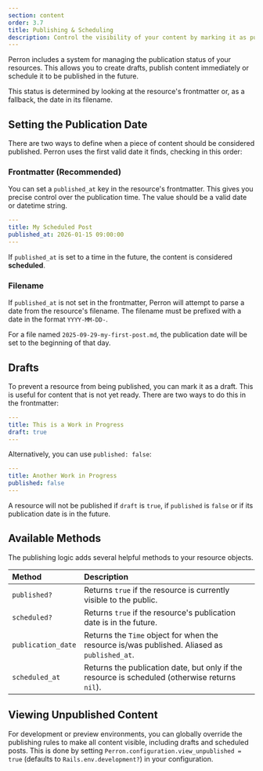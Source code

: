```yaml
---
section: content
order: 3.7
title: Publishing & Scheduling
description: Control the visibility of your content by marking it as published, scheduled, or draft.
---
```


Perron includes a system for managing the publication status of your resources. This allows you to create drafts, publish content immediately or schedule it to be published in the future.

This status is determined by looking at the resource's frontmatter or, as a fallback, the date in its filename.


## Setting the Publication Date

There are two ways to define when a piece of content should be considered published. Perron uses the first valid date it finds, checking in this order:


### Frontmatter (Recommended)

You can set a `published_at` key in the resource's frontmatter. This gives you precise control over the publication time. The value should be a valid date or datetime string.

```yaml
---
title: My Scheduled Post
published_at: 2026-01-15 09:00:00
---
```

If `published_at` is set to a time in the future, the content is considered **scheduled**.


### Filename

If `published_at` is not set in the frontmatter, Perron will attempt to parse a date from the resource's filename. The filename must be prefixed with a date in the format `YYYY-MM-DD-`.

For a file named `2025-09-29-my-first-post.md`, the publication date will be set to the beginning of that day.


## Drafts

To prevent a resource from being published, you can mark it as a draft. This is useful for content that is not yet ready. There are two ways to do this in the frontmatter:

```yaml
---
title: This is a Work in Progress
draft: true
---
```

Alternatively, you can use `published: false`:

```yaml
---
title: Another Work in Progress
published: false
---
```

A resource will not be published if `draft` is `true`, if `published` is `false` or if its publication date is in the future.


## Available Methods

The publishing logic adds several helpful methods to your resource objects.

| Method             | Description                                                                                               |
| :----------------- | :-------------------------------------------------------------------------------------------------------- |
| `published?`       | Returns `true` if the resource is currently visible to the public.                                        |
| `scheduled?`       | Returns `true` if the resource's publication date is in the future.                                       |
| `publication_date` | Returns the `Time` object for when the resource is/was published. Aliased as `published_at`.              |
| `scheduled_at`     | Returns the publication date, but only if the resource is scheduled (otherwise returns `nil`).             |


## Viewing Unpublished Content

For development or preview environments, you can globally override the publishing rules to make all content visible, including drafts and scheduled posts. This is done by setting `Perron.configuration.view_unpublished = true` (defaults to `Rails.env.development?`) in your configuration.
